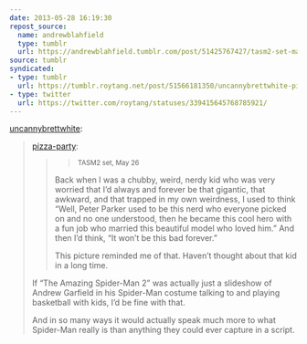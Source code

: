```yaml
---
date: 2013-05-28 16:19:30
repost_source:
  name: andrewblahfield
  type: tumblr
  url: https://andrewblahfield.tumblr.com/post/51425767427/tasm2-set-may-26
source: tumblr
syndicated:
- type: tumblr
  url: https://tumblr.roytang.net/post/51566181350/uncannybrettwhite-pizza-party-tasm2-set-may
- type: twitter
  url: https://twitter.com/roytang/statuses/339415645768785921/
---
```


<p><a class="tumblr_blog" href="http://uncannybrettwhite.tumblr.com/post/51563404234/pizza-party-tasm2-set-may-26-back-when-i-was">uncannybrettwhite</a>:</p>
<blockquote>
<p><a class="tumblr_blog" href="http://pizza-party.tumblr.com/post/51563281105/tasm2-set-may-26-back-when-i-was-a-chubby">pizza-party</a>:</p>
<blockquote>
<blockquote>
<div><small>TASM2 set, May 26</small></div>
</blockquote>
<p>Back when I was a chubby, weird, nerdy kid who was very worried that I’d always and forever be that gigantic, that awkward, and that trapped in my own weirdness, I used to think “Well, Peter Parker used to be this nerd who everyone picked on and no one understood, then he became this cool hero with a fun job who married this beautiful model who loved him.” And then I’d think, “It won’t be this bad forever.”</p>
<p>This picture reminded me of that. Haven’t thought about that kid in a long time.</p>
</blockquote>
<p>If “The Amazing Spider-Man 2” was actually just a slideshow of Andrew Garfield in his Spider-Man costume talking to and playing basketball with kids, I’d be fine with that.</p>
<p>And in so many ways it would actually speak much more to what Spider-Man really is than anything they could ever capture in a script.</p>
</blockquote>